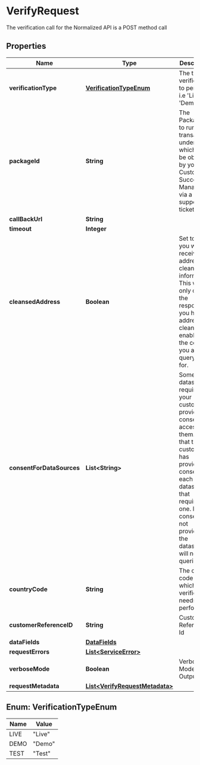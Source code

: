 

# VerifyRequest

The verification call for the Normalized API is a POST method call

## Properties

| Name | Type | Description | Notes |
|------------ | ------------- | ------------- | -------------|
|**verificationType** | [**VerificationTypeEnum**](#VerificationTypeEnum) | The type of verification to perform. i.e &#39;Live&#39; or &#39;Demo&#39; |  [optional] |
|**packageId** | **String** | The Package ID to run the transaction under which can be obtained by your Customer Success Manager or via a support ticket. |  [optional] |
|**callBackUrl** | **String** |  |  [optional] |
|**timeout** | **Integer** |  |  [optional] |
|**cleansedAddress** | **Boolean** | Set to true if you want to receive address cleanse information,  This will only change the response if you have address cleansing enabled for the country you are querying for. |  [optional] |
|**consentForDataSources** | **List&lt;String&gt;** | Some datasources required your customer provide consent to access them.  Set that the customer has provided consent for each  datasource that requires one.  If consent is not provided the datasource will not be queried. |  [optional] |
|**countryCode** | **String** | The country code for which the verification needs to be performed. |  [optional] |
|**customerReferenceID** | **String** | Customer Reference Id |  [optional] |
|**dataFields** | [**DataFields**](DataFields.md) |  |  [optional] |
|**requestErrors** | [**List&lt;ServiceError&gt;**](ServiceError.md) |  |  [optional] |
|**verboseMode** | **Boolean** | Verbose Mode Output Flag. |  [optional] |
|**requestMetadata** | [**List&lt;VerifyRequestMetadata&gt;**](VerifyRequestMetadata.md) |  |  [optional] |



## Enum: VerificationTypeEnum

| Name | Value            |
|------|------------------|
| LIVE | &quot;Live&quot; |
| DEMO | &quot;Demo&quot; |
| TEST | &quot;Test&quot; |



